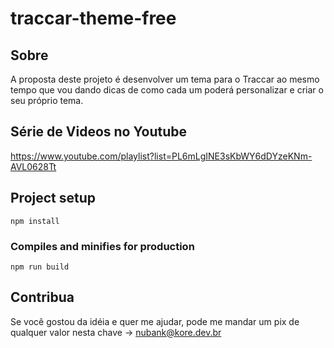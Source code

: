# traccar-theme-free


## Sobre
A proposta deste projeto é desenvolver um tema para o Traccar ao mesmo tempo que vou dando dicas de como cada um poderá personalizar e criar o seu próprio tema.

## Série de Videos no Youtube
https://www.youtube.com/playlist?list=PL6mLgINE3sKbWY6dDYzeKNm-AVL0628Tt

## Project setup
```
npm install
```

### Compiles and minifies for production
```
npm run build
```


## Contribua
Se você gostou da idéia e quer me ajudar, pode me mandar um pix de qualquer valor nesta chave -> nubank@kore.dev.br





